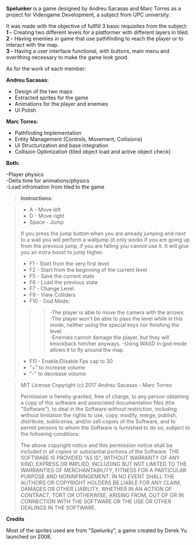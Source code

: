 **Spelunker** is a game designed by Andreu Sacasas and Marc Torres as a project for Videogame Development, a subject from UPC university.

It was made with the objective of fullfill 3 basic requisites from the subject:  
**1 -** Creating two different levels for a platformer with different layers in tiled.  
**2 -** Having enemies in game that use pathfinding to reach the player or to interact with the map.  
**3 -** Having a user interface functional, with buttons, main menu and everithing necessary to make the game look good.  

As for the work of each member:

**Andreu Sacasas:**

 - Design of the two maps  
 - Extracted sprites for the game  
 - Animations for the player and enemies  
 - UI Polish

**Marc Torres:**

 - Pathfinding Implementation  
 - Entity Management (Controls, Movement, Collisions)
 - UI Structurization and base integration
 - Collision Optimization (tiled object load and active object check)

**Both:**

-Player physics  
-Delta time for animations/physics  
-Load infromation from tiled to the game  

>**Instructions:**

> - A - Move left
> - D - Move right
> - Space - Jump
>  
>If you press the jump button when you are already jumping and next to a wall you will perform a walljump (it only works
if you are going up from the previous jump, if you are falling you cannot use it. It will give you an extra boost to jump higher.
>  
> - F1 - Start from the very first level
> - F2 - Start from the beginning of the current level
> - F5 - Save the current state
> - F6 - Load the previous state
> - F7 - Change Level
> - F9 - View Colliders
> - F10 - God Mode:
>  >  >  -The player is able to move the camera with the arrows.  
>  >  > 	-The player won't be able to pass the level while in this mode, neither using the special keys nor finishing the level.  
>  >  > 	-Enemies cannot damage the player, but they will knockback him/her anyways.
>  >  >  -Using WASD in god mode allows it to fly around the map.
> - F11 - Enable/Disable Fps cap to 30
> - "+" to increase volume
> - "-" to decrease volume
  
  
>MIT License
>Copyright (c) 2017 Andreu Sacasas - Marc Torres
>  
>Permission is hereby granted, free of charge, to any person obtaining a copy
of this software and associated documentation files (the "Software"), to deal
in the Software without restriction, including without limitation the rights
to use, copy, modify, merge, publish, distribute, sublicense, and/or sell
copies of the Software, and to permit persons to whom the Software is
furnished to do so, subject to the following conditions:
>  
>The above copyright notice and this permission notice shall be included in all
copies or substantial portions of the Software.
>THE SOFTWARE IS PROVIDED "AS IS", WITHOUT WARRANTY OF ANY KIND, EXPRESS OR
IMPLIED, INCLUDING BUT NOT LIMITED TO THE WARRANTIES OF MERCHANTABILITY,
FITNESS FOR A PARTICULAR PURPOSE AND NONINFRINGEMENT. IN NO EVENT SHALL THE
AUTHORS OR COPYRIGHT HOLDERS BE LIABLE FOR ANY CLAIM, DAMAGES OR OTHER
LIABILITY, WHETHER IN AN ACTION OF CONTRACT, TORT OR OTHERWISE, ARISING FROM,
OUT OF OR IN CONNECTION WITH THE SOFTWARE OR THE USE OR OTHER DEALINGS IN THE
SOFTWARE.


**Credits**

Most of the sprites used are from "Spelunky", a game created by Derek Yu launched on 2008.
